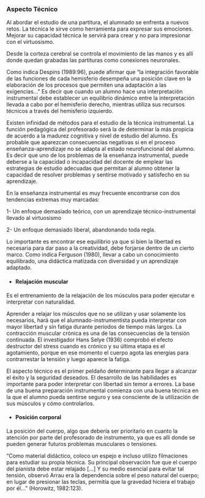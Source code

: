 ### Aspecto Técnico

Al abordar el estudio de una partitura, el alumnado se enfrenta a nuevos retos. La técnica le sirve como herramienta para expresar sus emociones. Mejorar su capacidad técnica le servirá para crear y no para impresionar con el virtuosismo.

Desde la corteza cerebral se controla el movimiento de las manos y es allí donde quedan grabadas las partituras como conexiones neuronales.

Como indica Despins \(1989:96\), puede afirmar que “la integración favorable de las funciones de cada hemisferio desempeña una posición clave en la elaboración de los procesos que permiten una adaptación a las exigencias…” Es decir que cuando un alumno hace una interpretación instrumental debe establecer un equilibrio dinámico entre la interpretación llevada a cabo por el hemisferio derecho, mientras utiliza sus recursos técnicos a través del hemisferio izquierdo.

Existen infinidad de métodos para el estudio de la técnica instrumental. La función pedagógica del profesorado será la de determinar la más propicia de acuerdo a la madurez cognitiva y nivel de estudio del alumno. Es probable que aparezcan consecuencias negativas si en el proceso enseñanza-aprendizaje  no se adapta al estado neurofuncional del alumno. Es decir que uno de los problemas de la enseñanza instrumental, puede deberse a la capacidad o incapacidad del docente de emplear las estrategias de estudio adecuadas que permitan al alumno obtener la capacidad de resolver problemas y sentirse motivado y satisfecho en su aprendizaje.

En la enseñanza instrumental es muy frecuente encontrarse con dos tendencias extremas muy marcadas:

1-         Un enfoque demasiado teórico, con un aprendizaje técnico-instrumental llevado al virtuosismo

2-         Un enfoque demasiado liberal, abandonando toda regla.

Lo importante es encontrar ese equilibrio ya que si bien la libertad es necesaria para dar paso a la creatividad, debe forjarse dentro de un cierto marco. Como indica Ferguson \(1980\), llevar a cabo un conocimiento equilibrado, una didáctica matizada con diversidad y un aprendizaje adaptado.

* #### Relajación muscular

Es el entrenamiento de la relajación de los músculos para poder ejecutar e interpretar con naturalidad.

Aprender a relajar los músculos que no se utilizan y usar solamente los necesarios, hará que el alumnado-instrumentista pueda interpretar con mayor libertad y sin fatiga durante períodos de tiempo más largos. La contracción muscular crónica es una de las consecuencias de la tensión continuada. El investigador Hans Selye \(1936\) comprobó el efecto destructor del stress cuando es crónico y su última etapa es el agotamiento, porque en ese momento el cuerpo agota las energías para contrarrestar la tensión y luego aparece la fatiga.

El aspecto técnico es el primer peldaño determinante para llegar a alcanzar el éxito y la seguridad deseados. El desarrollo de las habilidades es importante para poder interpretar con libertad sin temor a errores. La base de una buena preparación instrumental comienza con una buena técnica en la que el alumno pueda sentirse seguro y sea consciente de la utilización de sus músculos y cómo controlarlos.

* #### Posición corporal

La posición del cuerpo, algo que debería ser prioritario en cuanto la atención por parte del profesorado de instrumento, ya que es allí donde se pueden generar futuros problemas musculares o tensiones.

“Como material didáctico, coloco un espejo e incluso utilizo filmaciones para estudiar su propia técnica. Su principal observación fue que el cuerpo del pianista debe estar relajado \[…\] Y su medio esencial para evitar tal tensión, observó Arrau era la dependencia sobre el peso natural del cuerpo; en lugar de presionar las teclas, permitía que la gravedad hiciera el trabajo por él…” \(Horowitz, 1982:123\).


